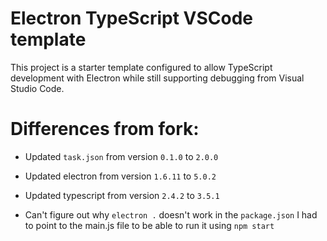 # Electron TypeScript VSCode template

This project is a starter template configured to allow TypeScript development with Electron while still supporting debugging from Visual Studio Code.

# Differences from fork:

- Updated `task.json` from version `0.1.0` to `2.0.0`
- Updated electron from version `1.6.11` to `5.0.2`
- Updated typescript from version `2.4.2` to `3.5.1`

- Can't figure out why `electron .` doesn't work in the `package.json` I had to point to the main.js file to be able to run it using `npm start`